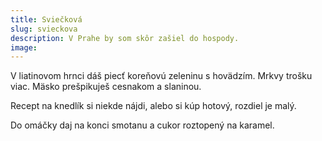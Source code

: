 ```yaml
---
title: Sviečková
slug: svieckova
description: V Prahe by som skôr zašiel do hospody.
image:
---
```


V liatinovom hrnci dáš piecť koreňovú zeleninu s hovädzím. Mrkvy trošku viac. Mäsko prešpikuješ cesnakom a slaninou.

Recept na knedlík si niekde nájdi, alebo si kúp hotový, rozdiel je malý.

Do omáčky daj na konci smotanu a cukor roztopený na karamel.
